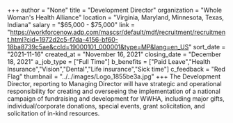 +++
author = "None"
title = "Development Director"
organization = "Whole Woman's Health Alliance"
location = "Virginia, Maryland, Minnesota, Texas, Indiana"
salary = "$65,000 - $75,000"
link = "https://workforcenow.adp.com/mascsr/default/mdf/recruitment/recruitment.html?cid=1972d2c5-f7da-4156-bf60-18ba8739c5ae&ccId=19000101_000001&type=MP&lang=en_US"
sort_date = "2021-11-16"
created_at = "November 16, 2021"
closing_date = "December 18, 2021"
a_job_type = ["Full Time"]
b_benefits = ["Paid Leave","Health Insurance","Vision","Dental","Life insurance","Sick time"]
c_feedback = "Red Flag"
thumbnail = "../../images/Logo_1855be3a.jpg"
+++
The Development Director, reporting to Managing Director will have strategic and operational responsibility for creating and overseeing the implementation of a national campaign of fundraising and development for WWHA, including major gifts, individual/corporate donations, special events, grant solicitation, and solicitation of in-kind resources. 